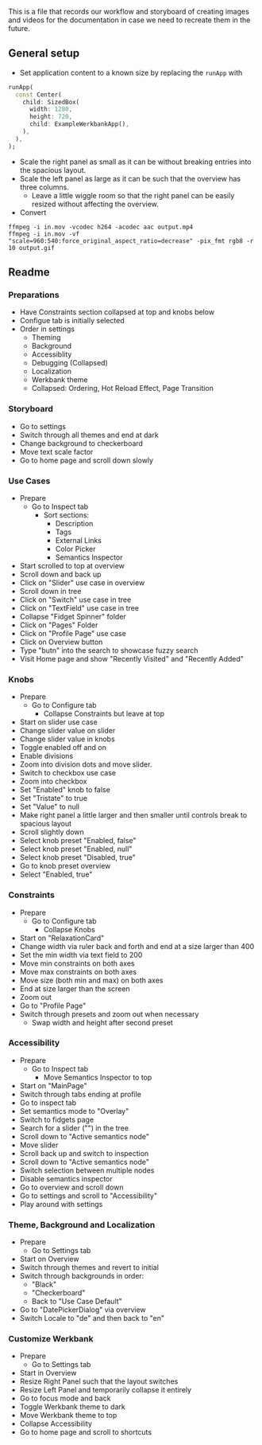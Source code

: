 This is a file that records our workflow and storyboard of creating images and videos for the documentation in case we need to recreate them in the future.

## General setup
- Set application content to a known size by replacing the `runApp` with
```dart
runApp(
  const Center(
    child: SizedBox(
      width: 1280,
      height: 720,
      child: ExampleWerkbankApp(),
    ),
  ),
);
```
- Scale the right panel as small as it can be without breaking entries into the spacious layout.
- Scale the left panel as large as it can be such that the overview has three columns.
  - Leave a little wiggle room so that the right panel can be easily resized without affecting the overview. 
- Convert
```
ffmpeg -i in.mov -vcodec h264 -acodec aac output.mp4
ffmpeg -i in.mov -vf "scale=960:540:force_original_aspect_ratio=decrease" -pix_fmt rgb8 -r 10 output.gif
```

## Readme

### Preparations
- Have Constraints section collapsed at top and knobs below
- Configue tab is initially selected
- Order in settings
  - Theming
  - Background
  - Accessiblity
  - Debugging (Collapsed)
  - Localization
  - Werkbank theme
  - Collapsed: Ordering, Hot Reload Effect, Page Transition

### Storyboard
- Go to settings
- Switch through all themes and end at dark
- Change background to checkerboard
- Move text scale factor
- Go to home page and scroll down slowly

### Use Cases
- Prepare
  - Go to Inspect tab
    - Sort sections:
      - Description
      - Tags
      - External Links
      - Color Picker
      - Semantics Inspector
- Start scrolled to top at overview
- Scroll down and back up
- Click on "Slider" use case in overview
- Scroll down in tree
- Click on "Switch" use case in tree
- Click on "TextField" use case in tree
- Collapse "Fidget Spinner" folder
- Click on "Pages" Folder
- Click on "Profile Page" use case
- Click on Overview button
- Type "butn" into the search to showcase fuzzy search
- Visit Home page and show "Recently Visited" and "Recently Added"

### Knobs
- Prepare
  - Go to Configure tab
    - Collapse Constraints but leave at top
- Start on slider use case
- Change slider value on slider
- Change slider value in knobs
- Toggle enabled off and on
- Enable divisions
- Zoom into division dots and move slider.
- Switch to checkbox use case
- Zoom into checkbox
- Set "Enabled" knob to false
- Set "Tristate" to true
- Set "Value" to null
- Make right panel a little larger and then smaller until controls break to spacious layout
- Scroll slightly down
- Select knob preset "Enabled, false"
- Select knob preset "Enabled, null"
- Select knob preset "Disabled, true"
- Go to knob preset overview
- Select "Enabled, true"

### Constraints
- Prepare
  - Go to Configure tab
    - Collapse Knobs
- Start on "RelaxationCard"
- Change width via ruler back and forth and end at a size larger than 400
- Set the min width via text field to 200
- Move min constraints on both axes
- Move max constraints on both axes
- Move size (both min and max) on both axes
- End at size larger than the screen
- Zoom out
- Go to "Profile Page"
- Switch through presets and zoom out when necessary
  - Swap width and height after second preset

### Accessibility
- Prepare
  - Go to Inspect tab
    - Move Semantics Inspector to top
- Start on "MainPage"
- Switch through tabs ending at profile
- Go to inspect tab
- Set semantics mode to "Overlay"
- Switch to fidgets page
- Search for a slider ("<No Label>") in the tree
- Scroll down to "Active semantics node"
- Move slider
- Scroll back up and switch to inspection
- Scroll down to "Active semantics node"
- Switch selection between multiple nodes
- Disable semantics inspector
- Go to overview and scroll down
- Go to settings and scroll to "Accessibility"
- Play around with settings

### Theme, Background and Localization
- Prepare
  - Go to Settings tab
- Start on Overview
- Switch through themes and revert to initial
- Switch through backgrounds in order:
  - "Black"
  - "Checkerboard"
  - Back to "Use Case Default"
- Go to "DatePickerDialog" via overview
- Switch Locale to "de" and then back to "en"

### Customize Werkbank
- Prepare
  - Go to Settings tab
- Start in Overview
- Resize Right Panel such that the layout switches
- Resize Left Panel and temporarily collapse it entirely
- Go to focus mode and back
- Toggle Werkbank theme to dark
- Move Werkbank theme to top
- Collapse Accessibility
- Go to home page and scroll to shortcuts

